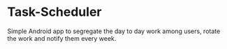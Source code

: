 # Task-Scheduler 
Simple Android app to segregate the day to day work among users, rotate the work and notify them every week.

